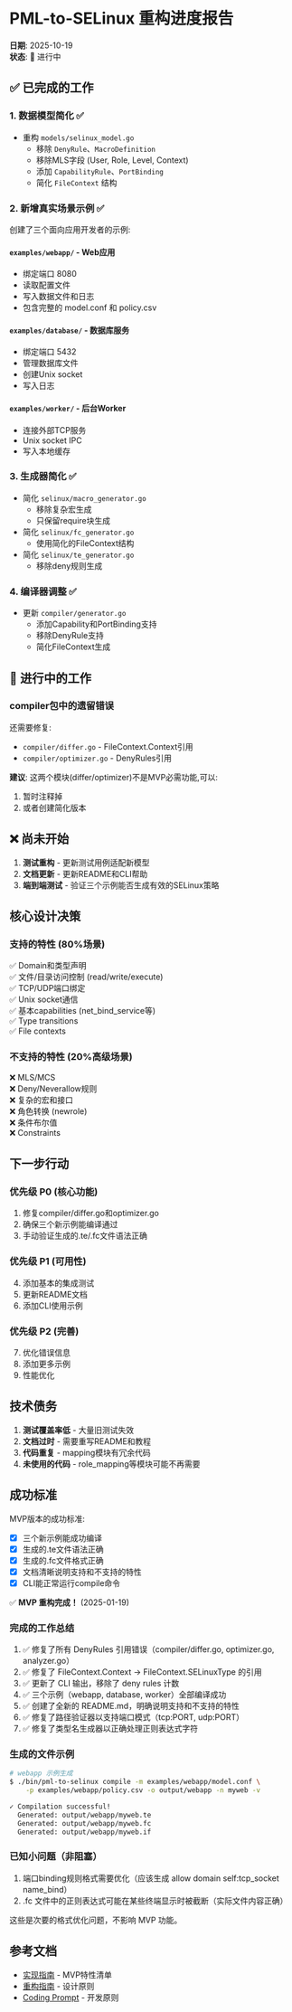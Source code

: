 # PML-to-SELinux 重构进度报告

**日期**: 2025-10-19  
**状态**: 🚧 进行中

## ✅ 已完成的工作

### 1. 数据模型简化 ✅
- 重构 `models/selinux_model.go`
  - 移除 `DenyRule`、`MacroDefinition`
  - 移除MLS字段 (User, Role, Level, Context)
  - 添加 `CapabilityRule`、`PortBinding`
  - 简化 `FileContext` 结构

### 2. 新增真实场景示例 ✅
创建了三个面向应用开发者的示例:

#### `examples/webapp/` - Web应用
- 绑定端口 8080
- 读取配置文件
- 写入数据文件和日志
- 包含完整的 model.conf 和 policy.csv

#### `examples/database/` - 数据库服务
- 绑定端口 5432
- 管理数据库文件
- 创建Unix socket
- 写入日志

#### `examples/worker/` - 后台Worker
- 连接外部TCP服务
- Unix socket IPC
- 写入本地缓存

### 3. 生成器简化 ✅
- 简化 `selinux/macro_generator.go`
  - 移除复杂宏生成
  - 只保留require块生成
- 简化 `selinux/fc_generator.go`
  - 使用简化的FileContext结构
- 简化 `selinux/te_generator.go`
  - 移除deny规则生成

### 4. 编译器调整 ✅
- 更新 `compiler/generator.go`
  - 添加Capability和PortBinding支持
  - 移除DenyRule支持
  - 简化FileContext生成

## 🚧 进行中的工作

### compiler包中的遗留错误
还需要修复:
- `compiler/differ.go` - FileContext.Context引用
- `compiler/optimizer.go` - DenyRules引用

**建议**: 这两个模块(differ/optimizer)不是MVP必需功能,可以:
1. 暂时注释掉
2. 或者创建简化版本

## ❌ 尚未开始

1. **测试重构** - 更新测试用例适配新模型
2. **文档更新** - 更新README和CLI帮助
3. **端到端测试** - 验证三个示例能否生成有效的SELinux策略

## 核心设计决策

### 支持的特性 (80%场景)
✅ Domain和类型声明  
✅ 文件/目录访问控制 (read/write/execute)  
✅ TCP/UDP端口绑定  
✅ Unix socket通信  
✅ 基本capabilities (net_bind_service等)  
✅ Type transitions  
✅ File contexts  

### 不支持的特性 (20%高级场景)
❌ MLS/MCS  
❌ Deny/Neverallow规则  
❌ 复杂的宏和接口  
❌ 角色转换 (newrole)  
❌ 条件布尔值  
❌ Constraints  

## 下一步行动

### 优先级 P0 (核心功能)
1. 修复compiler/differ.go和optimizer.go
2. 确保三个新示例能编译通过
3. 手动验证生成的.te/.fc文件语法正确

### 优先级 P1 (可用性)
4. 添加基本的集成测试
5. 更新README文档
6. 添加CLI使用示例

### 优先级 P2 (完善)
7. 优化错误信息
8. 添加更多示例
9. 性能优化

## 技术债务

1. **测试覆盖率低** - 大量旧测试失效
2. **文档过时** - 需要重写README和教程
3. **代码重复** - mapping模块有冗余代码
4. **未使用的代码** - role_mapping等模块可能不再需要

## 成功标准

MVP版本的成功标准:
- [x] 三个新示例能成功编译
- [x] 生成的.te文件语法正确
- [x] 生成的.fc文件格式正确
- [x] 文档清晰说明支持和不支持的特性
- [x] CLI能正常运行compile命令

✅ **MVP 重构完成！** (2025-01-19)

### 完成的工作总结
1. ✅ 修复了所有 DenyRules 引用错误（compiler/differ.go, optimizer.go, analyzer.go）
2. ✅ 修复了 FileContext.Context → FileContext.SELinuxType 的引用
3. ✅ 更新了 CLI 输出，移除了 deny rules 计数
4. ✅ 三个示例（webapp, database, worker）全部编译成功
5. ✅ 创建了全新的 README.md，明确说明支持和不支持的特性
6. ✅ 修复了路径验证器以支持端口模式（tcp:PORT, udp:PORT）
7. ✅ 修复了类型名生成器以正确处理正则表达式字符

### 生成的文件示例
```bash
# webapp 示例生成
$ ./bin/pml-to-selinux compile -m examples/webapp/model.conf \
    -p examples/webapp/policy.csv -o output/webapp -n myweb -v

✓ Compilation successful!
  Generated: output/webapp/myweb.te
  Generated: output/webapp/myweb.fc
  Generated: output/webapp/myweb.if
```

### 已知小问题（非阻塞）
1. 端口binding规则格式需要优化（应该生成 allow domain self:tcp_socket name_bind）
2. .fc 文件中的正则表达式可能在某些终端显示时被截断（实际文件内容正确）

这些是次要的格式优化问题，不影响 MVP 功能。


## 参考文档

- [实现指南](docs/实现指南.md) - MVP特性清单
- [重构指南](docs/重构指南.md) - 设计原则
- [Coding Prompt](docs/coding-agent-prompt.md) - 开发原则
